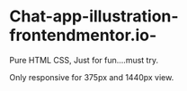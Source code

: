 # Chat-app-illustration-frontendmentor.io-
Pure HTML CSS, Just for fun....must try.

Only responsive for 375px and 1440px view.
